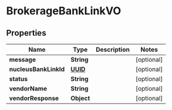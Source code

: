 
# BrokerageBankLinkVO

## Properties
Name | Type | Description | Notes
------------ | ------------- | ------------- | -------------
**message** | **String** |  |  [optional]
**nucleusBankLinkId** | [**UUID**](UUID.md) |  |  [optional]
**status** | **String** |  |  [optional]
**vendorName** | **String** |  |  [optional]
**vendorResponse** | **Object** |  |  [optional]



